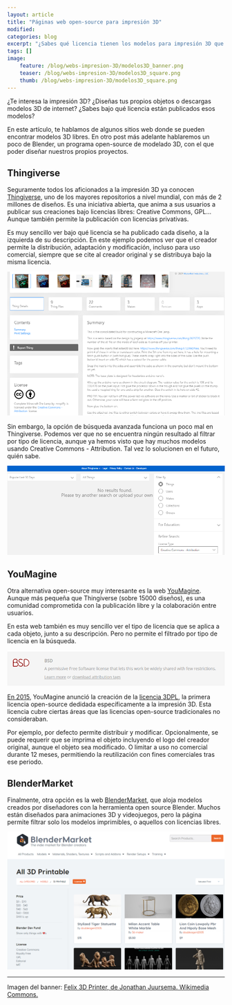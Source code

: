 ```yaml
---
layout: article
title: "Páginas web open-source para impresión 3D"
modified:
categories: blog
excerpt: "¿Sabes qué licencia tienen los modelos para impresión 3D que descargas de internet? Te mostramos algunas webs desde donde descargar modelos con licencias libres."
tags: []
image:
    feature: /blog/webs-impresion-3D/modelos3D_banner.png
    teaser: /blog/webs-impresion-3D/modelos3D_square.png
    thumb: /blog/webs-impresion-3D/modelos3D_square.png
---
```


¿Te interesa la impresión 3D? ¿Diseñas tus propios objetos o descargas modelos 3D de internet? ¿Sabes bajo qué licencia están publicados esos modelos?

En este artículo, te hablamos de algunos sitios web donde se pueden encontrar modelos 3D libres. En otro post más adelante hablaremos un poco de Blender, un programa open-source de modelado 3D, con el que poder diseñar nuestros propios proyectos.

## Thingiverse

Seguramente todos los aficionados a la impresión 3D ya conocen [Thingiverse](https://www.thingiverse.com/), uno de los mayores repositorios a nivel mundial, con más de 2 millones de diseños. Es una iniciativa abierta, que anima a sus usuarios a publicar sus creaciones bajo licencias libres: Creative Commons, GPL... Aunque también permite la publicación con licencias privativas.

Es muy sencillo ver bajo qué licencia se ha publicado cada diseño, a la izquierda de su descripción. En este ejemplo podemos ver que el creador permite la distribución, adaptación y modificación, incluso para uso comercial, siempre que se cite al creador original y se distribuya bajo la misma licencia.

![CCAtributionLicense-Screenshot](../../images/blog/webs-impresion-3D/License.png)

Sin embargo, la opción de búsqueda avanzada funciona un poco mal en Thingiverse. Podemos ver que no se encuentra ningún resultado al filtrar por tipo de licencia, aunque ya hemos visto que hay muchos modelos usando Creative Commons - Attribution. Tal vez lo solucionen en el futuro, quién sabe.

![License Filter - No Results Found](../../images/blog/webs-impresion-3D/No%20results%20found.png)

## YouMagine

Otra alternativa open-source muy interesante es la web [YouMagine](https://www.youmagine.com/). Aunque más pequeña que Thingiverse (sobre 15000 diseños), es una comunidad comprometida con la publicación libre y la colaboración entre usuarios.

En esta web también es muy sencillo ver el tipo de licencia que se aplica a cada objeto, junto a su descripción. Pero no permite el filtrado por tipo de licencia en la búsqueda.

![BSD License - YouMagine Screenshot](../../images/blog/webs-impresion-3D/youmagine.png)

[En 2015](https://blog.youmagine.com/2015/03/3dpl-released-an-open-source-license-for-3d-printed-things/), YouMagine anunció la creación de la [licencia 3DPL](https://medium.com/@jorispeels/youmagine-3dpl-c11fce097ae), la primera licencia open-source dedidada específicamente a la impresión 3D. Esta licencia cubre ciertas áreas que las licencias open-source tradicionales no consideraban.

Por ejemplo, por defecto permite distribuir y modificar. Opcionalmente, se puede requerir que se imprima el objeto incluyendo el logo del creador original, aunque el objeto sea modificado. O limitar a uso no comercial durante 12 meses, permitiendo la reutilización con fines comerciales tras ese periodo.

## BlenderMarket

Finalmente, otra opción es la web [BlenderMarket](https://blendermarket.com/), que aloja modelos creados por diseñadores con la herramienta open source Blender. Muchos están diseñados para animaciones 3D y videojuegos, pero la página permite filtrar solo los modelos imprimibles, o aquellos con licencias libres.

![BlenderMarket screenshot](../../images/blog/webs-impresion-3D/BlenderMarket.png)

____________________________

Imagen del banner: [Felix 3D Printer, de Jonathan Juursema. Wikimedia Commons.](https://commons.wikimedia.org/wiki/File:Felix_3D_Printer_-_Printing_Head.JPG)
